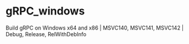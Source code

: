 # gRPC_windows
Build gRPC on Windows x64 and x86 | MSVC140, MSVC141, MSVC142 | Debug, Release, RelWithDebInfo
